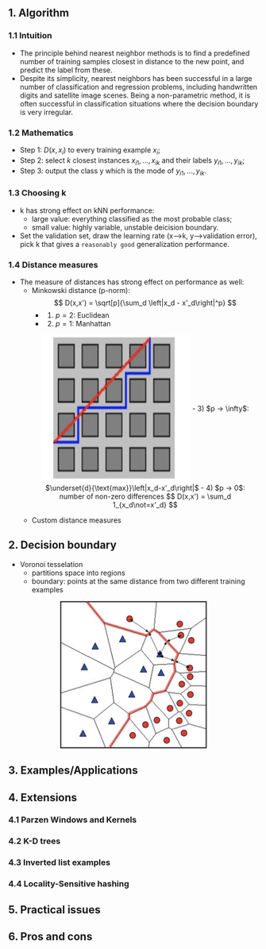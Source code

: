 ## 1. Algorithm
### 1.1 Intuition
- The principle behind nearest neighbor methods is to find a predefined number of training samples closest in distance to the new point, and predict the label from these. 
- Despite its simplicity, nearest neighbors has been successful in a large number of classification and regression problems, including handwritten digits and satellite image scenes. Being a non-parametric method, it is often successful in classification situations where the decision boundary is very irregular.
### 1.2 Mathematics
- Step 1: $D(x,x_i)$ to every training example $x_i$;
- Step 2: select $k$ closest instances $x_{i1},...,x_{ik}$ and their labels $y_{i1},...,y_{ik}$;
- Step 3: output the class y which is the mode of $y_{i1},...,y_{ik}$.
### 1.3 Choosing k
- k has strong effect on kNN performance:
  - large value: everything classified as the most probable class;
  - small value: highly variable, unstable deicision boundary.
- Set the validation set, draw the learning rate (x-->k, y-->validation error), pick k that gives a ```reasonably good``` generalization performance.
### 1.4 Distance measures
- The measure of distances has strong effect on performance as well:
  - Minkowski distance (p-norm):
  $$ D(x,x') = \sqrt[p]{\sum_d \left|x_d - x'_d\right|^p} $$
    - 1) $p = 2$: Euclidean
    - 2) $p = 1$: Manhattan
    <p align="center">
    <img src="images/knn2.jpg" width="300" height="300" alt="knn2" align=center>
    - 3) $p -> \infty$: $\underset{d}{\text{max}}\left|x_d-x'_d\right|$
    - 4) $p -> 0$: number of non-zero differences
    $$ D(x,x') = \sum_d 1_{x_d\not=x'_d} $$
  - Custom distance measures
## 2. Decision boundary
- Voronoi tesselation
  - partitions space into regions
  - boundary: points at the same distance from two different training examples
<p align="center">
<img src="images/KNN1.jpg" width="300" height="300" alt="knn" align=center>

## 3. Examples/Applications

## 4. Extensions
### 4.1 Parzen Windows and Kernels
### 4.2 K-D trees
### 4.3 Inverted list examples
### 4.4 Locality-Sensitive hashing

## 5. Practical issues

## 6. Pros and cons